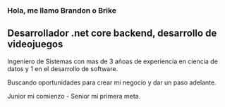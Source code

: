 ### Hola, me llamo Brandon o Brike

## Desarrollador .net core backend, desarrollo de videojuegos

Ingeniero de Sistemas con mas de 3 añoas de experiencia en ciencia de datos y 1 en el desarrollo de software.

Buscando oportunidades para crear mi negocio y dar un paso adelante.

Junior mi comienzo - Senior mi primera meta. 

<!--
**Brikedev/Brikedev** is a ✨ _special_ ✨ repository because its `README.md` (this file) appears on your GitHub profile.

Here are some ideas to get you started:

- 🔭 I’m currently working on ...
- 🌱 I’m currently learning ...
- 👯 I’m looking to collaborate on ...
- 🤔 I’m looking for help with ...
- 💬 Ask me about ...
- 📫 How to reach me: ...
- 😄 Pronouns: ...
- ⚡ Fun fact: ...
-->
